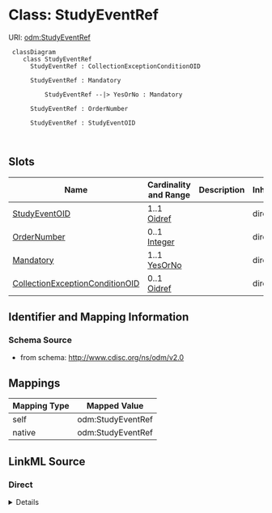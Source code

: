 # Class: StudyEventRef



URI: [odm:StudyEventRef](http://www.cdisc.org/ns/odm/v2.0/StudyEventRef)



```mermaid
 classDiagram
    class StudyEventRef
      StudyEventRef : CollectionExceptionConditionOID
        
      StudyEventRef : Mandatory
        
          StudyEventRef --|> YesOrNo : Mandatory
        
      StudyEventRef : OrderNumber
        
      StudyEventRef : StudyEventOID
        
      
```




<!-- no inheritance hierarchy -->


## Slots

| Name | Cardinality and Range | Description | Inheritance |
| ---  | --- | --- | --- |
| [StudyEventOID](StudyEventOID.md) | 1..1 <br/> [Oidref](Oidref.md) |  | direct |
| [OrderNumber](OrderNumber.md) | 0..1 <br/> [Integer](Integer.md) |  | direct |
| [Mandatory](Mandatory.md) | 1..1 <br/> [YesOrNo](YesOrNo.md) |  | direct |
| [CollectionExceptionConditionOID](CollectionExceptionConditionOID.md) | 0..1 <br/> [Oidref](Oidref.md) |  | direct |









## Identifier and Mapping Information







### Schema Source


* from schema: http://www.cdisc.org/ns/odm/v2.0





## Mappings

| Mapping Type | Mapped Value |
| ---  | ---  |
| self | odm:StudyEventRef |
| native | odm:StudyEventRef |





## LinkML Source

<!-- TODO: investigate https://stackoverflow.com/questions/37606292/how-to-create-tabbed-code-blocks-in-mkdocs-or-sphinx -->

### Direct

<details>
```yaml
name: StudyEventRef
in_subset:
- StudyEventDefGroup
from_schema: http://www.cdisc.org/ns/odm/v2.0
slots:
- StudyEventOID
- OrderNumber
- Mandatory
- CollectionExceptionConditionOID
slot_usage:
  StudyEventOID:
    name: StudyEventOID
    domain_of:
    - StudyEventRef
    - AbsoluteTimingConstraint
    - StudyEventData
    - KeySet
    range: oidref
    required: true
  OrderNumber:
    name: OrderNumber
    domain_of:
    - StudyEventGroupRef
    - StudyEventRef
    - Parameter
    - ReturnValue
    - StudyEndPointRef
    - ItemRef
    - ItemGroupRef
    - CodeListItem
    - EnumeratedItem
    range: integer
    required: false
  Mandatory:
    name: Mandatory
    domain_of:
    - StudyEventGroupRef
    - StudyEventRef
    - ItemRef
    - ItemGroupRef
    range: YesOrNo
    required: true
  CollectionExceptionConditionOID:
    name: CollectionExceptionConditionOID
    domain_of:
    - StudyEventGroupRef
    - StudyEventRef
    - ItemRef
    - ItemGroupRef
    range: oidref
    required: false
class_uri: odm:StudyEventRef

```
</details>

### Induced

<details>
```yaml
name: StudyEventRef
in_subset:
- StudyEventDefGroup
from_schema: http://www.cdisc.org/ns/odm/v2.0
slot_usage:
  StudyEventOID:
    name: StudyEventOID
    domain_of:
    - StudyEventRef
    - AbsoluteTimingConstraint
    - StudyEventData
    - KeySet
    range: oidref
    required: true
  OrderNumber:
    name: OrderNumber
    domain_of:
    - StudyEventGroupRef
    - StudyEventRef
    - Parameter
    - ReturnValue
    - StudyEndPointRef
    - ItemRef
    - ItemGroupRef
    - CodeListItem
    - EnumeratedItem
    range: integer
    required: false
  Mandatory:
    name: Mandatory
    domain_of:
    - StudyEventGroupRef
    - StudyEventRef
    - ItemRef
    - ItemGroupRef
    range: YesOrNo
    required: true
  CollectionExceptionConditionOID:
    name: CollectionExceptionConditionOID
    domain_of:
    - StudyEventGroupRef
    - StudyEventRef
    - ItemRef
    - ItemGroupRef
    range: oidref
    required: false
attributes:
  StudyEventOID:
    name: StudyEventOID
    from_schema: http://www.cdisc.org/ns/odm/v2.0
    rank: 1000
    alias: StudyEventOID
    owner: StudyEventRef
    domain_of:
    - StudyEventRef
    - AbsoluteTimingConstraint
    - StudyEventData
    - KeySet
    range: oidref
    required: true
  OrderNumber:
    name: OrderNumber
    from_schema: http://www.cdisc.org/ns/odm/v2.0
    rank: 1000
    alias: OrderNumber
    owner: StudyEventRef
    domain_of:
    - StudyEventGroupRef
    - StudyEventRef
    - Parameter
    - ReturnValue
    - StudyEndPointRef
    - ItemRef
    - ItemGroupRef
    - CodeListItem
    - EnumeratedItem
    range: integer
    required: false
  Mandatory:
    name: Mandatory
    from_schema: http://www.cdisc.org/ns/odm/v2.0
    rank: 1000
    alias: Mandatory
    owner: StudyEventRef
    domain_of:
    - StudyEventGroupRef
    - StudyEventRef
    - ItemRef
    - ItemGroupRef
    range: YesOrNo
    required: true
  CollectionExceptionConditionOID:
    name: CollectionExceptionConditionOID
    from_schema: http://www.cdisc.org/ns/odm/v2.0
    rank: 1000
    alias: CollectionExceptionConditionOID
    owner: StudyEventRef
    domain_of:
    - StudyEventGroupRef
    - StudyEventRef
    - ItemRef
    - ItemGroupRef
    range: oidref
    required: false
class_uri: odm:StudyEventRef

```
</details>